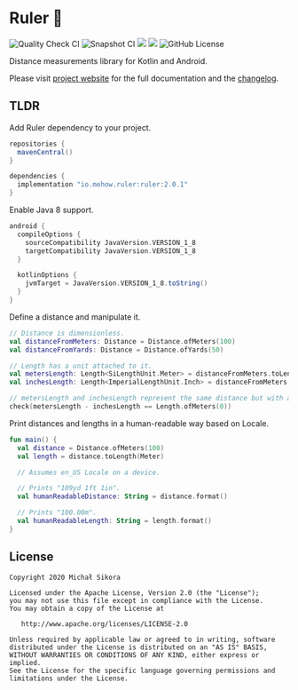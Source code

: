# Ruler 📐

![Quality Check CI](https://github.com/MiSikora/ruler/workflows/Quality%20Check/badge.svg?branch=trunk&event=push)
![Snapshot CI](https://github.com/MiSikora/ruler/workflows/Snapshot/badge.svg?branch=trunk&event=push)
[<img src="https://img.shields.io/maven-central/v/io.mehow.ruler/ruler.svg?label=latest%20release"/>](https://search.maven.org/search?q=g:io.mehow.ruler)
[<img src="https://img.shields.io/nexus/s/https/oss.sonatype.org/io.mehow.ruler/ruler.svg?label=latest%20snapshot"/>](https://oss.sonatype.org/content/repositories/snapshots/io/mehow/ruler/)
![GitHub License](https://img.shields.io/github/license/MiSikora/ruler)

Distance measurements library for Kotlin and Android.

Please visit [project website](https://misikora.github.io/ruler/) for the full documentation and the [changelog](https://misikora.github.io/ruler/changelog/).

## TLDR

Add Ruler dependency to your project.

```groovy
repositories {
  mavenCentral()
}

dependencies {
  implementation "io.mehow.ruler:ruler:2.0.1"
}
```

Enable Java 8 support.

```groovy
android {
  compileOptions {
    sourceCompatibility JavaVersion.VERSION_1_8
    targetCompatibility JavaVersion.VERSION_1_8
  }

  kotlinOptions {
    jvmTarget = JavaVersion.VERSION_1_8.toString()
  }
}
```

Define a distance and manipulate it.

```kotlin
// Distance is dimensionless.
val distanceFromMeters: Distance = Distance.ofMeters(100)
val distanceFromYards: Distance = Distance.ofYards(50)

// Length has a unit attached to it.
val metersLength: Length<SiLengthUnit.Meter> = distanceFromMeters.toLength(SiLengthUnit.Meter)
val inchesLength: Length<ImperialLengthUnit.Inch> = distanceFromMeters.toLength(ImperialLengthUnit.Inch)

// metersLength and inchesLength represent the same distance but with a different units attached to them.
check(metersLength - inchesLength == Length.ofMeters(0))
```

Print distances and lengths in a human-readable way based on Locale.

```kotlin
fun main() {
  val distance = Distance.ofMeters(100)
  val length = distance.toLength(Meter)

  // Assumes en_US Locale on a device.

  // Prints "109yd 1ft 1in".
  val humanReadableDistance: String = distance.format()

  // Prints "100.00m".
  val humanReadableLength: String = length.format()
}
```

## License

    Copyright 2020 Michał Sikora

    Licensed under the Apache License, Version 2.0 (the "License");
    you may not use this file except in compliance with the License.
    You may obtain a copy of the License at

       http://www.apache.org/licenses/LICENSE-2.0

    Unless required by applicable law or agreed to in writing, software
    distributed under the License is distributed on an "AS IS" BASIS,
    WITHOUT WARRANTIES OR CONDITIONS OF ANY KIND, either express or implied.
    See the License for the specific language governing permissions and
    limitations under the License.
